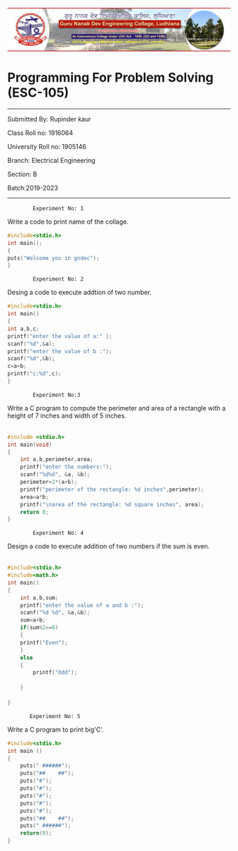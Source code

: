 ![gne](https://raw.githubusercontent.com/rupinder1300/PPSreport/master/rk.jpg)
# Programming For Problem Solving (ESC-105)
------
Submitted By: Rupinder kaur

Class Roll no: 1916064

University Roll no: 1905146

Branch: Electrical Engineering

Section: B

Batch:2019-2023

-------

            Experiment No: 1
Write a code to print name of the collage.
```C
#include<stdio.h>
int main();
{
puts("Welcome you in gndec");
}
```

            Experiment No: 2
Desing a code to execute addtion of two number.
```C
#include<stdio.h>
int main()
{
int a,b,c;
printf("enter the value of a:" );
scanf("%d",&a);
printf("enter the value of b :");
scanf("%d",&b);
c=a+b;
printf("c:%d",c);
}
```

            Experiment No:3
Write a C program to compute the perimeter and area of a rectangle with a
 height of 7 inches and width of 5 inches.
```C

#include <stdio.h>
int main(void)
{
    int a,b,perimeter,area;
    printf("enter the numbers:");
    scanf("%d%d", &a, &b);
    perimeter=2*(a+b);
    printf("perimeter of the rectangle: %d inches",perimeter);
    area=a*b;
    printf("\narea of the rectangle: %d square inches", area);
    return 0;
}
```

            Experiment No: 4
Design a code to execute addition of two numbers if the sum is even.
```C

#include<stdio.h>
#include<math.h>
int main()
{
    int a,b,sum;
    printf("enter the value of a and b :");
    scanf("%d %d", &a,&b);
    sum=a+b;
    if(sum%2==0)
    {
    printf("Even");
    }
    else
    {
        printf("Odd");
        
    }
    
}
```

           Experiment No: 5
Write a C program to print big'C'. 
```C
#include<stdio.h>
int main () 
{
    puts(" ######");
    puts("##    ##");
    puts("#");
    puts("#");
    puts("#");
    puts("#"); 
    puts("#");
    puts("##    ##");
    puts(" ######");
    return(0);
} 
  ```
